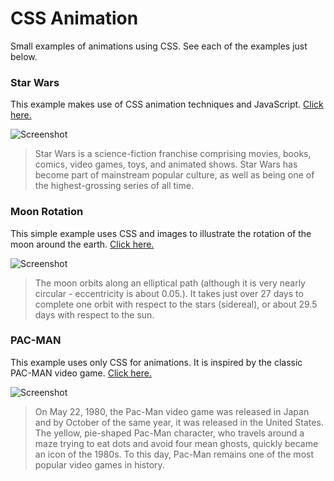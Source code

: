 # CSS Animation

Small examples of animations using CSS. See each of the examples just below.

### Star Wars
This example makes use of CSS animation techniques and JavaScript. [Click here.](https://santanamic.github.io/css-animation/star-wars/ "Star Wars CSS")

![Screenshot](https://santanamic.github.io/css-animation/star-wars/assets/img/screenshot.jpg)

> Star Wars is a science-fiction franchise comprising movies, books, comics, video games, toys, and animated shows. Star Wars has become part of mainstream popular culture, as well as being one of the highest-grossing series of all time.


### Moon Rotation
This simple example uses CSS and images to illustrate the rotation of the moon around the earth. [Click here.](https://santanamic.github.io/css-animation/space-transitions/ "Moon around the earth")

![Screenshot](https://santanamic.github.io/css-animation/space-transitions/assets/img/screenshot.jpg)

> The moon orbits along an elliptical path (although it is very nearly circular - eccentricity is about 0.05.). It takes just over 27 days to complete one orbit with respect to the stars (sidereal), or about 29.5 days with respect to the sun.


### PAC-MAN
This example uses only CSS for animations. It is inspired by the classic PAC-MAN video game. [Click here.](https://santanamic.github.io/css-animation/pacman-animation/ "PAC-MAN CSS")

![Screenshot](https://santanamic.github.io/css-animation/pacman-animation/assets/img/screenshot.jpg)

> On May 22, 1980, the Pac-Man video game was released in Japan and by October of the same year, it was released in the United States. The yellow, pie-shaped Pac-Man character, who travels around a maze trying to eat dots and avoid four mean ghosts, quickly became an icon of the 1980s. To this day, Pac-Man remains one of the most popular video games in history.